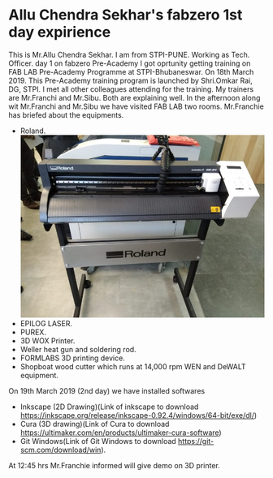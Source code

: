 # Allu Chendra Sekhar's fabzero 1st day expirience 
This is Mr.Allu Chendra Sekhar. I am from STPI-PUNE. Working as Tech. Officer.
day 1 on fabzero Pre-Academy
I got oprtunity getting training on FAB LAB Pre-Academy Programme at STPI-Bhubaneswar. On 18th March 2019.
This Pre-Academy training program is launched by Shri.Omkar Rai, DG, STPI.
I met all other colleagues attending for the training. 
My trainers are Mr.Franchi and Mr.Sibu.
Both are explaining well. 
In the afternoon along wit Mr.Franchi and Mr.Sibu we have visited FAB LAB two rooms. 
Mr.Franchie has briefed about the equipments. 

- Roland.
![](image/roland_vily_cuttin_plotter.jpg)
- EPILOG LASER.
- PUREX.
- 3D WOX Printer.
- Weller heat gun and soldering rod.
- FORMLABS 3D printing device.
- Shopboat wood cutter which runs at 14,000 rpm WEN and DeWALT equipment.


On 19th March 2019 (2nd day)
we have installed softwares 
- Inkscape (2D Drawing)(Link of inkscape to download https://inkscape.org/release/inkscape-0.92.4/windows/64-bit/exe/dl/)
- Cura (3D drawing)(Link of Cura to download https://ultimaker.com/en/products/ultimaker-cura-software)
- Git Windows(Link of Git Windows to download https://git-scm.com/download/win).

At 12:45 hrs Mr.Franchie informed will give demo on 3D printer.